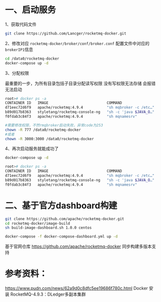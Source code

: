 # 一、启动服务

1、获取代码文件

```bash
git clone https://github.com/Lancger/rocketmq-docker.git
```

2、修改对应 `rocketmq-docker/broker/conf/broker.conf` 配置文件中对应的`brokerIP1`信息

```bash
cd /data0/rocketmq-docker
docker-compose up -d
```

3、分配权限

最重要的一步，为所有目录包括子目录分配读写权限 没有写权限无法存储 会报错无法启动

```bash
root># docker ps -a
CONTAINER ID   IMAGE                           COMMAND                  CREATED          STATUS                        PORTS                                                                   NAMES
d71eec72d6f9   apache/rocketmq:4.9.4           "sh mqbroker -c /etc…"   14 seconds ago   Exited (253) 12 seconds ago                                                                           rmqbroker
b89d017b8363   styletang/rocketmq-console-ng   "sh -c 'java $JAVA_O…"   14 seconds ago   Up 12 seconds                 0.0.0.0:8080->8080/tcp, :::8080->8080/tcp                               rmqconsole
f0fdab3c84f3   apache/rocketmq:4.9.4           "sh mqnamesrv"           14 seconds ago   Up 13 seconds                 10909/tcp, 0.0.0.0:9876->9876/tcp, :::9876->9876/tcp, 10911-10912/tcp   rmqnamesrv
```

```bash
#需要修改权限，不然rmqbroker启动失败，异常code为253
chown -R 777 /data0/rocketmq-docker
#或者
chown -R 3000:3000 /data0/rocketmq-docker
```

4、再次启动服务就能成功了

```bash
docker-compose up -d
```

```bash
root># docker ps -a
CONTAINER ID   IMAGE                           COMMAND                  CREATED         STATUS          PORTS                                                                                                               NAMES
d71eec72d6f9   apache/rocketmq:4.9.4           "sh mqbroker -c /etc…"   2 minutes ago   Up 43 seconds   0.0.0.0:10909->10909/tcp, :::10909->10909/tcp, 9876/tcp, 10912/tcp, 0.0.0.0:10911->10911/tcp, :::10911->10911/tcp   rmqbroker
b89d017b8363   styletang/rocketmq-console-ng   "sh -c 'java $JAVA_O…"   2 minutes ago   Up 2 minutes    0.0.0.0:8080->8080/tcp, :::8080->8080/tcp                                                                           rmqconsole
f0fdab3c84f3   apache/rocketmq:4.9.4           "sh mqnamesrv"           2 minutes ago   Up 2 minutes    10909/tcp, 0.0.0.0:9876->9876/tcp, :::9876->9876/tcp, 10911-10912/tcp       
```

# 二、基于官方dashboard构建

```bash
git clone https://github.com/apache/rocketmq-docker.git
cd rocketmq-docker/image-build
sh build-image-dashboard.sh 1.0.0 centos
```

```bash
docker-compose -f docker-compose-dashboard.yml up -d
```

基于官网仓库 https://github.com/apache/rocketmq-docker 同步构建多版本支持 

# 参考资料：

https://www.pudn.com/news/62a9d0c8dfc5ee19686f780c.html  Docker 安装 RocketMQ-4.9.3：DLedger多副本集群
